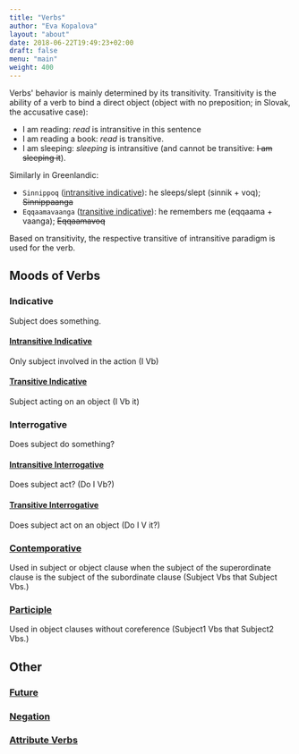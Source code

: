 ```yaml
---
title: "Verbs"
author: "Eva Kopalova"
layout: "about"
date: 2018-06-22T19:49:23+02:00
draft: false 
menu: "main"
weight: 400
---
```


Verbs' behavior is mainly determined by its transitivity. Transitivity is the ability of a verb to bind a direct object (object with no preposition; in Slovak, the accusative case):

* I am reading: *read* is intransitive in this sentence
* I am reading a book: *read* is transitive.
* I am sleeping: *sleeping* is intransitive (and cannot be transitive: <s>I am sleeping it</s>).

Similarly in Greenlandic:

* `Sinnippoq` ([intransitive indicative](intransitiveindicative)): he sleeps/slept (sinnik + voq); <s>Sinnippaanga</s>
* `Eqqaamavaanga` ([transitive indicative](transitiveindicative)): he remembers me (eqqaama + vaanga); <s>Eqqaamavoq</s>

Based on transitivity, the respective transitive of intransitive paradigm is used for the verb.

## Moods of Verbs
### Indicative
Subject does something.
#### [Intransitive Indicative](intransitiveindicative)
Only subject involved in the action (I Vb)
#### [Transitive Indicative](transitiveindicative)
Subject acting on an object (I Vb it)
### Interrogative
Does subject do something?
#### [Intransitive Interrogative](intransitiveinterrogative)
Does subject act? (Do I Vb?)
#### [Transitive Interrogative](transitiveinterrogative)
Does subject act on an object (Do I V it?)
### [Contemporative](contemporative)
Used in subject or object clause when the subject of the superordinate clause is the subject of the subordinate clause (Subject Vbs that Subject Vbs.)
### [Participle](participle)
Used in object clauses without coreference (Subject1 Vbs that Subject2 Vbs.)

## Other

### [Future](future)
### [Negation](negation)
### [Attribute Verbs](attributiveverbs)

